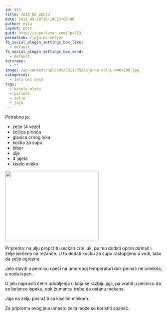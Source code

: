 ```yaml
---
id: 523
title: JAJA NA ZELjU
date: 2011-05-10T10:14:23+00:00
author: mila
layout: post
guid: http://superkuvar.com/?p=523
permalink: /jaja-na-zelju/
fb_social_plugin_settings_box_like:
  - default
fb_social_plugin_settings_box_send:
  - default
totvreme:
  - ""
image: /wp-content/uploads/2011/05/Jaja-na-zelju-940x198.jpg
categories:
  - Jela bez mesa
tags:
  - kiselo mleko
  - pirinač
  - zelje
  - jaja
---
```

Potrebno je:

  * zelje (4 veze)
  * šoljica pirinča
  * glavica crnog luka
  * kocka za supu
  * biber
  * ulje
  * 4 jajeta
  * kiselo mleko

<img class="alignnone size-medium wp-image-4785" title="Jaja na zelju" src="//superkuvar.com/wp-content/uploads/2011/05/Jaja-na-zelju-300x225.jpg" alt="" width="300" height="225" /> 

Priprema: na ulju propržiti iseckan crni luk, pa mu dodati opran pirinač i zelje isečeno na rezance. U to dodati kocku za supu rastopljenu u vodi, tako da zelje ogrezne.

Jelo staviti u pećnicu i peći na umerenoj temperaturi dok pirinač ne omekša, a voda ispari.

U jelu napraviti četiri udubljenja u koja se razbiju jaja, pa vratiti u pećnicu da se belanca ispeku, dok žumanca treba da ostanu mekana.

Jaja na zelju poslužiti sa kiselim mlekom.

Za pripremu ovog jela umesto zelja može se koristiti spanać.